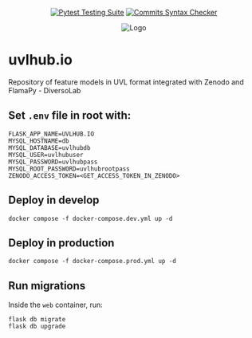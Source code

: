 <div align="center">

  <a href="">[![Pytest Testing Suite](https://github.com/diverso-lab/uvlhub/actions/workflows/tests.yml/badge.svg?branch=main)](https://github.com/diverso-lab/uvlhub/actions/workflows/tests.yml)</a>
  <a href="">[![Commits Syntax Checker](https://github.com/diverso-lab/uvlhub/actions/workflows/commits.yml/badge.svg?branch=main)](https://github.com/diverso-lab/uvlhub/actions/workflows/commits.yml)</a>
  
</div>

<div style="text-align: center;">
  <img src="https://www.uvlhub.io/static/img/logos/logo-light.svg" alt="Logo">
</div>

# uvlhub.io

Repository of feature models in UVL format integrated with Zenodo and FlamaPy - DiversoLab

## Set `.env` file in root with:

```
FLASK_APP_NAME=UVLHUB.IO
MYSQL_HOSTNAME=db
MYSQL_DATABASE=uvlhubdb
MYSQL_USER=uvlhubuser
MYSQL_PASSWORD=uvlhubpass
MYSQL_ROOT_PASSWORD=uvlhubrootpass
ZENODO_ACCESS_TOKEN=<GET_ACCESS_TOKEN_IN_ZENODO>
```

## Deploy in develop

```
docker compose -f docker-compose.dev.yml up -d 
```

## Deploy in production

```
docker compose -f docker-compose.prod.yml up -d 
```

## Run migrations

Inside the `web` container, run:

```
flask db migrate
flask db upgrade
```
